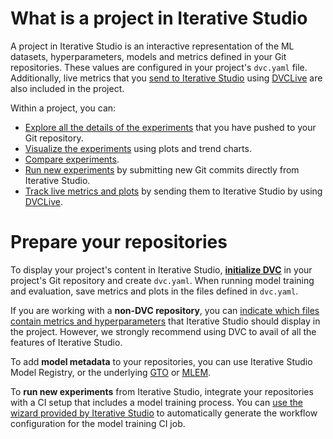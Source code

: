 # What is a project in Iterative Studio

A project in Iterative Studio is an interactive representation of the ML
datasets, hyperparameters, models and metrics defined in your Git repositories.
These values are configured in your project's `dvc.yaml` file. Additionally,
live metrics that you [send to Iterative Studio][live-metrics-and-plots] using
[DVCLive] are also included in the project.

Within a project, you can:

- [Explore all the details of the experiments][explore-ml-experiments] that you
  have pushed to your Git repository.
- [Visualize the experiments][visualize] using plots and trend charts.
- [Compare experiments][compare].
- [Run new experiments][run-experiments] by submitting new Git commits directly
  from Iterative Studio.
- [Track live metrics and plots][live-metrics-and-plots] by sending them to
  Iterative Studio by using [DVCLive].

# Prepare your repositories

To display your project's content in Iterative Studio,
[**initialize DVC**](https://dvc.org/doc) in your project's Git repository and
create `dvc.yaml`. When running model training and evaluation, save metrics and
plots in the files defined in `dvc.yaml`.

If you are working with a **non-DVC repository**, you can
[indicate which files contain metrics and hyperparameters](/doc/studio/user-guide/projects-and-experiments/configure-a-project#custom-metrics-and-parameters)
that Iterative Studio should display in the project. However, we strongly
recommend using DVC to avail of all the features of Iterative Studio.

To add **model metadata** to your repositories, you can use Iterative Studio
Model Registry, or the underlying [GTO] or [MLEM].

[gto]: https://mlem.ai/doc/gto
[mlem]: https://mlem.ai/
[store and share your data and model files]:
  /doc/start/data-management/data-versioning#storing-and-sharing
[create data registries]: /doc/use-cases/data-registry
[create data pipelines]: /doc/start/data-management/data-pipelines
[ci/cd in machine learning]: /doc/use-cases/ci-cd-for-machine-learning

To **run new experiments** from Iterative Studio, integrate your repositories
with a CI setup that includes a model training process. You can
[use the wizard provided by Iterative Studio](/doc/studio/user-guide/projects-and-experiments/run-experiments#use-the-iterative-studio-wizard-to-set-up-your-ci-action)
to automatically generate the workflow configuration for the model training CI
job.

[on project settings]:
  /doc/studio/user-guide/projects-and-experiments/configure-a-project#non-dvc-repositories
[projects]: /doc/studio/user-guide/projects-and-experiments/what-is-a-project
[explore-ml-experiments]:
  /doc/studio/user-guide/projects-and-experiments/explore-ml-experiments
[visualize]:
  /doc/studio/user-guide/projects-and-experiments/visualize-and-compare
[compare]:
  /doc/studio/user-guide/projects-and-experiments/visualize-and-compare#compare-experiments
[run-experiments]:
  /doc/studio/user-guide/projects-and-experiments/run-experiments
[live-metrics-and-plots]:
  /doc/studio/user-guide/projects-and-experiments/live-metrics-and-plots
[dvclive]: /doc/dvclive
